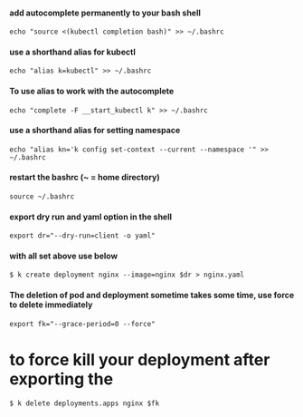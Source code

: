 
#### add autocomplete permanently to your bash shell
```
echo "source <(kubectl completion bash)" >> ~/.bashrc
```

#### use a shorthand alias for kubectl 
```
echo "alias k=kubectl" >> ~/.bashrc
````

#### To use alias to work with the autocomplete
```
echo "complete -F __start_kubectl k" >> ~/.bashrc
```

#### use a shorthand alias for setting namespace
```
echo "alias kn='k config set-context --current --namespace '" >> ~/.bashrc
```

#### restart the bashrc (~ = home directory)
```
source ~/.bashrc
```
#### export dry run and yaml option in the shell
```
export dr="--dry-run=client -o yaml"
```

#### with all set above use below 
```
$ k create deployment nginx --image=nginx $dr > nginx.yaml
```

#### The deletion of pod and deployment sometime takes some time, use force to delete immediately
```
export fk="--grace-period=0 --force"
```

# to force kill your deployment after exporting the 
```
$ k delete deployments.apps nginx $fk
```
